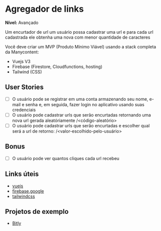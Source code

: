 # Agregador de links

**Nível:** Avançado

Um encurtador de url um usuário possa cadastrar uma url e para cada url cadastrada ele obtenha uma nova com menor quantidade de caracteres

Você deve criar um MVP (Produto Mínimo Viável) usando a stack completa da Manycontent:

-   Vuejs V3
-   Firebase (Firestore, Cloudfunctions, hosting)
-   Tailwind (CSS)

## User Stories

-   [ ] O usuário pode se registrar em uma conta armazenando seu nome, e-mail e senha e, em seguida, fazer login no aplicativo usando suas credenciais
-   [ ] O usuário pode cadastrar urls que serão encurtadas retornando uma nova url gerada aleatóriamente <host>/<código-aleatório>
-   [ ] O usuário pode cadastrar urls que serão encurtadas e escolher qual será a url de retorno: <host>/<valor-escolhido-pelo-usuário>

## Bonus

-   [ ] O usuário pode ver quantos cliques cada url recebeu

## Links úteis

-   [vuejs](https://v3.vuejs.org/)
-   [firebase.google](https://firebase.google.com/)
-   [tailwindcss](https://tailwindcss.com/)

## Projetos de exemplo

-   [Bitly](https://bitly.com/)